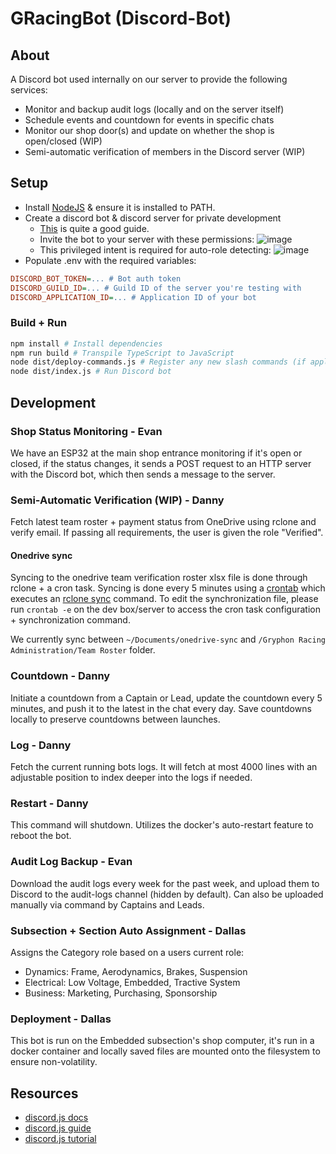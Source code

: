 # GRacingBot (Discord-Bot)

## About

A Discord bot used internally on our server to provide the following services:

-   Monitor and backup audit logs (locally and on the server itself)
-   Schedule events and countdown for events in specific chats
-   Monitor our shop door(s) and update on whether the shop is open/closed (WIP)
-   Semi-automatic verification of members in the Discord server (WIP)

## Setup

-   Install [NodeJS](https://nodejs.org/en) & ensure it is installed to PATH.
-   Create a discord bot & discord server for private development
    -   [This](https://www.freecodecamp.org/news/create-a-discord-bot-with-javascript-nodejs/) is quite a good guide.
    -   Invite the bot to your server with these permissions:
        ![image](https://github.com/GryphonRacingFSAE/Discord-Bot/assets/36043275/20f4ef5f-900d-4ca2-ade2-e2d04a2d7fd6)
    -   This privileged intent is required for auto-role detecting:
        ![image](https://github.com/GryphonRacingFSAE/Discord-Bot/assets/36043275/5b052e07-70c9-44ab-b98d-9d0ee3149e7e)
-   Populate .env with the required variables:

```ini
DISCORD_BOT_TOKEN=... # Bot auth token
DISCORD_GUILD_ID=... # Guild ID of the server you're testing with
DISCORD_APPLICATION_ID=... # Application ID of your bot
```

### Build + Run

```bash
npm install # Install dependencies
npm run build # Transpile TypeScript to JavaScript
node dist/deploy-commands.js # Register any new slash commands (if applicable)
node dist/index.js # Run Discord bot
```

## Development

### Shop Status Monitoring - Evan

We have an ESP32 at the main shop entrance monitoring if it's open or closed, if the status changes, it sends a POST request to an HTTP server with the Discord bot, which then sends a message to the server.

### Semi-Automatic Verification (WIP) - Danny

Fetch latest team roster + payment status from OneDrive using rclone and verify email. If passing all requirements, the user is given the role "Verified".

#### Onedrive sync

Syncing to the onedrive team verification roster xlsx file is done through rclone + a cron task. Syncing is done every 5 minutes using a [crontab](https://en.wikipedia.org/wiki/Cron) which executes an [rclone sync](https://rclone.org/commands/rclone_sync/) command. To edit the synchronization file, please run `crontab -e` on the dev box/server to access the cron task configuration + synchronization command.

We currently sync between `~/Documents/onedrive-sync` and `/Gryphon Racing Administration/Team Roster` folder.

### Countdown - Danny

Initiate a countdown from a Captain or Lead, update the countdown every 5 minutes, and push it to the latest in the chat every day. Save countdowns locally to preserve countdowns between launches.

### Log - Danny

Fetch the current running bots logs. It will fetch at most 4000 lines with an adjustable position to index deeper into the logs if needed.

### Restart - Danny

This command will shutdown. Utilizes the docker's auto-restart feature to reboot the bot.

### Audit Log Backup - Evan

Download the audit logs every week for the past week, and upload them to Discord to the audit-logs channel (hidden by default). Can also be uploaded manually via command by Captains and Leads.

### Subsection + Section Auto Assignment - Dallas

Assigns the Category role based on a users current role:

-   Dynamics: Frame, Aerodynamics, Brakes, Suspension
-   Electrical: Low Voltage, Embedded, Tractive System
-   Business: Marketing, Purchasing, Sponsorship

### Deployment - Dallas

This bot is run on the Embedded subsection's shop computer, it's run in a docker container and locally saved files are mounted onto the filesystem to ensure non-volatility.

## Resources

-   [discord.js docs](https://old.discordjs.dev/#/docs/discord.js/14.11.0/general/welcome)
-   [discord.js guide](https://discordjs.guide/)
-   [discord.js tutorial](https://www.freecodecamp.org/news/create-a-discord-bot-with-javascript-nodejs/)
